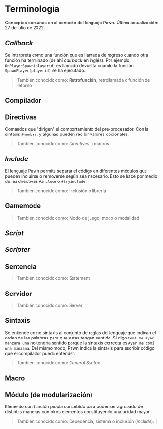 # Terminología

Conceptos comúnes en el contexto del lenguaje Pawn.
Última actualización: 27 de julio de 2022.

## *Callback*
Se interpreta como una función que es llamada de regreso cuando otra función ha terminado (de ahí *call back* en inglés). Por ejemplo, `OnPlayerSpawn(playerid)` es llamado devuelta cuando la función `SpawnPlayer(playerid)` se ha ejecutado.

> También conocido como:
> **Retrofunción**, retrollamada o función de retorno

## Compilador

## Directivas 
Comandos que "dirigen" el comportamiento del pre-procesador. Con la sintaxis `#nombre`, y algunas pueden recibir valores opcionales. 
> También conocido como:
> *Directives* o macros 
## *Include* 
El lenguaje Pawn permite separar el código en diferentes módulos que pueden incluirse o removerse según sea necesario. Esto se hace por medio de las directivas `#include` o `#tryinclude`. 
> También conocido como:
> Inclusión o librería 
## Gamemode 
> También conocido como:
> Modo de juego, modo o modalidad
## *Script* 
## *Scripter* 
## Sentencia 
> También conocido como:
> Statement 
## Servidor
> También conocido como:
> Server 
## Sintaxis 
Se entiende como sintaxis al conjunto de reglas del lenguaje que indican el orden de las palabras para que estas tengan sentido. Si digo `Comí me ayer manzana una` no tendría sentido porque la sintaxis correcta es `Ayer me comí una manzana`. Del mismo modo, Pawn indica la sintaxis para escribir código que el compilador pueda entender. 
> También conocido como:
> *General Syntax*
## Macro

## Módulo (de modularización)
Elemento con función propia concebido para poder ser agrupado de distintas maneras con otros elementos constituyendo una unidad mayor. 
> También conocido como:
> Depedencia, sistema o inclusión (*include*). |

[^1]: Los términos en cursiva son, generalmente, **anglicismos** que se adaptan al español.